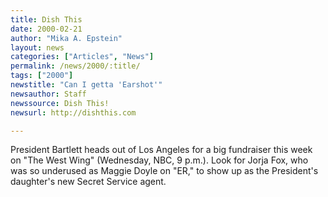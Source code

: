 ```yaml
---
title: Dish This
date: 2000-02-21
author: "Mika A. Epstein"
layout: news
categories: ["Articles", "News"]
permalink: /news/2000/:title/
tags: ["2000"]
newstitle: "Can I getta 'Earshot'"
newsauthor: Staff  
newssource: Dish This!  
newsurl: http://dishthis.com  

---
```

President Bartlett heads out of Los Angeles for a big fundraiser this week on "The West Wing" (Wednesday, NBC, 9 p.m.). Look for Jorja Fox, who was so underused as Maggie Doyle on "ER," to show up as the President's daughter's new Secret Service agent.

